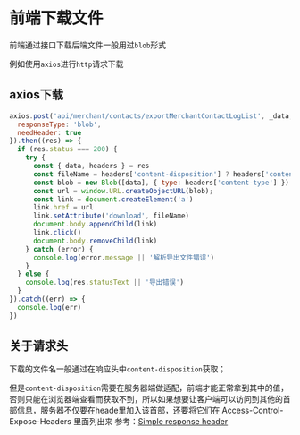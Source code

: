 # 前端下载文件

前端通过接口下载后端文件一般用过`blob`形式

例如使用`axios`进行`http`请求下载
## axios下载
```js
axios.post('api/merchant/contacts/exportMerchantContactLogList', _data, {
  responseType: 'blob',
  needHeader: true
}).then((res) => {
  if (res.status === 200) {
    try {
      const { data, headers } = res
      const fileName = headers['content-disposition'] ? headers['content-disposition'].replace(/\w+;filename=(.*)/, '$1') : `aaa.xls`
      const blob = new Blob([data], { type: headers['content-type'] })
      const url = window.URL.createObjectURL(blob);
      const link = document.createElement('a')
      link.href = url
      link.setAttribute('download', fileName)
      document.body.appendChild(link)
      link.click()
      document.body.removeChild(link)
    } catch (error) {
      console.log(error.message || '解析导出文件错误')
    }
  } else {
    console.log(res.statusText || '导出错误')
  }
}).catch((err) => {
  console.log(err)
})
```
## 关于请求头

下载的文件名一般通过在响应头中`content-disposition`获取；

但是`content-disposition`需要在服务器端做适配，前端才能正常拿到其中的值，否则只能在浏览器端查看而获取不到，所以如果想要让客户端可以访问到其他的首部信息，服务器不仅要在heade里加入该首部，还要将它们在 Access-Control-Expose-Headers 里面列出来
参考：[Simple response header](https://developer.mozilla.org/zh-CN/docs/Glossary/Simple_response_header)